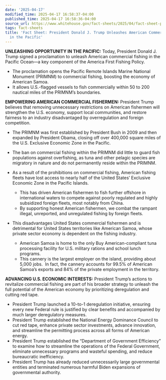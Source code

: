 ```yaml
---
date: '2025-04-17'
modified_time: 2025-04-17 16:58:37-04:00
published_time: 2025-04-17 16:58:36-04:00
source_url: https://www.whitehouse.gov/fact-sheets/2025/04/fact-sheet-president-donald-j-trump-unleashes-american-commercial-fishing-in-the-pacific/
tags: fact-sheets
title: 'Fact Sheet: President Donald J. Trump Unleashes American Commercial Fishing
  in the Pacific'
---
```

 
**UNLEASHING OPPORTUNITY IN THE PACIFIC:** Today, President Donald J.
Trump signed a proclamation to unleash American commercial fishing in
the Pacific Ocean—a key component of the America First Fishing Policy.

-   The proclamation opens the Pacific Remote Islands Marine National
    Monument (PRIMNM) to commercial fishing, boosting the economy of
    American Samoa.
-   It allows U.S.-flagged vessels to fish commercially within 50 to 200
    nautical miles of the PRIMNM’s boundaries.

**EMPOWERING AMERICAN COMMERCIAL FISHERMEN:** President Trump believes
that removing unnecessary restrictions on American fishermen will
strengthen the U.S. economy, support local communities, and restore
fairness to an industry disadvantaged by overregulation and foreign
competition.

-   The PRIMNM was first established by President Bush in 2009 and then
    expanded by President Obama, closing off over 400,000 square miles
    of the U.S. Exclusive Economic Zone in the Pacific.
-   The ban on commercial fishing within the PRIMNM did little to guard
    fish populations against overfishing, as tuna and other pelagic
    species are migratory in nature and do not permanently reside within
    the PRIMNM.
-   As a result of the prohibitions on commercial fishing, American
    fishing fleets have lost access to nearly half of the United States’
    Exclusive Economic Zone in the Pacific Islands.
    -   This has driven American fishermen to fish further offshore in
        international waters to compete against poorly regulated and
        highly subsidized foreign fleets, most notably from China.

    <!-- -->

    -   By supporting honest American fishermen, we combat the rampant
        illegal, unreported, and unregulated fishing by foreign fleets.
-   This disadvantages United States commercial fishermen and is
    detrimental for United States territories like American Samoa, whose
    private sector economy is dependent on the fishing industry.
    -   American Samoa is home to the only Buy American-compliant tuna
        processing facility for U.S. military rations and school lunch
        programs.

    <!-- -->

    -   This cannery is the largest employer on the island, providing
        about 5,000 jobs.  In fact, the cannery accounts for 99.5% of
        American Samoa’s exports and 84% of the private employment in
        the territory.

**ADVANCING U.S. ECONOMIC INTERESTS:** President Trump’s actions to
revitalize commercial fishing are part of his broader strategy to
unleash the full potential of the American economy by prioritizing
deregulation and cutting red tape.

-   President Trump launched a 10-to-1 deregulation initiative, ensuring
    every new Federal rule is justified by clear benefits and
    accompanied by much larger deregulatory measures.
-   President Trump established the National Energy Dominance Council to
    cut red tape, enhance private sector investments, advance
    innovation, and streamline the permitting process across all forms
    of American energy.
-   President Trump established the “Department of Government
    Efficiency” to examine how to streamline the operations of the
    Federal Government, eliminate unnecessary programs and wasteful
    spending, and reduce bureaucratic inefficiency.
-   President Trump has already reduced unnecessarily large governmental
    entities and terminated numerous harmful Biden expansions of
    governmental authority.
